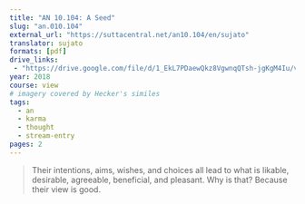 ```yaml
---
title: "AN 10.104: A Seed"
slug: "an.010.104"
external_url: "https://suttacentral.net/an10.104/en/sujato"
translator: sujato
formats: [pdf]
drive_links:
 - "https://drive.google.com/file/d/1_EkL7PDaewQkz8VgwnqQTsh-jgKgM4Iu/view?usp=drivesdk"
year: 2018
course: view
# imagery covered by Hecker's similes
tags:
  - an
  - karma
  - thought
  - stream-entry
pages: 2
---
```


> Their intentions, aims, wishes, and choices all lead to what is likable, desirable, agreeable, beneficial, and pleasant. Why is that? Because their view is good.
